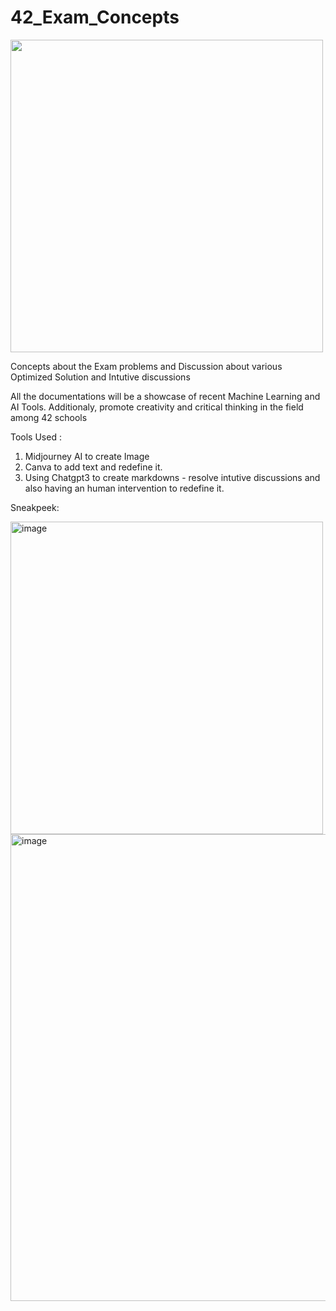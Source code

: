 # 42_Exam_Concepts

<img src="https://user-images.githubusercontent.com/66947064/214869421-519e165c-2f62-4f0b-abdc-ddb0a22e42b2.png" width="500" height="500">


Concepts about the Exam problems and Discussion about various Optimized Solution and Intutive discussions

All the documentations will be a showcase of recent Machine Learning and AI Tools. Additionaly, promote creativity and critical thinking in the field among 42 schools

Tools Used :
1. Midjourney AI to create Image
2. Canva to add text and redefine it.
3. Using Chatgpt3 to create markdowns - resolve intutive discussions and also having an human intervention to redefine it.

Sneakpeek:



<img width="500" alt="image" src="https://user-images.githubusercontent.com/66947064/220529391-d00ce7d2-251a-479e-9277-bc5d20a64eec.png">

<img width="747" alt="image" src="https://user-images.githubusercontent.com/66947064/220529513-cc7fb047-5448-4746-abb9-7dcbbd135949.png">
